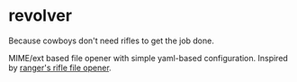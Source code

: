 # revolver
Because cowboys don't need rifles to get the job done.

MIME/ext based file opener with simple yaml-based configuration. Inspired by [ranger's rifle file opener](https://github.com/ranger/ranger/blob/master/ranger/ext/rifle.py).
